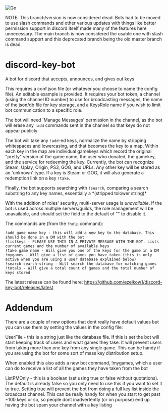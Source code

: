 ![Go](https://github.com/ezelkow1/discord-key-bot/workflows/Go/badge.svg?branch=master)

NOTE: This branch/version is now considered dead. Bots had to be moved to use slash commands and other various updates with things like better permission support in discord itself made many of the features here unnecessary. The main branch is now considered the usable one with slash command support and this deprecated branch being the old master branch is dead

# discord-key-bot
A bot for discord that accepts, announces, and gives out keys

This requires a conf.json file (or whatever you choose to name the config file). An editable example is provided. It requires your bot token, a channel (using the channel ID number) to use for broadcasting messages, the name of the json/db file for key storage, and a KeysRole name if you wish to limit bot communication to a specific role.

The bot will need 'Manage Messages' permission in the channel, as the bot will erase any `!add` commands sent in the channel so that keys do not appear publicly

The bot will take any `!add`-ed keys, normalize the name by stripping whitespaces and lowercasing, and that becomes the key to a map. Within each key in the map are individual gamekeys which record the original "pretty" version of the game name, the user who donated, the gamekey, and the service for redeeming the key.  Currently, the bot can recognize Steam, Uplay, Origin, PS3, GOG, and URLs. Any other key will be stored as an 'unknown' type.  If a key is Steam or GOG, it will also generate a redemption link on a key `!take`.

Finally, the bot supports searching with `!search`, comparing a search substring to any key names, essentially a \*(stripped tolower string)\*

With the addition of roles' security, multi-server usage is _unavailable_. If the bot is used across multiple servers/guilds, the role management will be unavailable, and should set the field to the default of "" to disable it.

The commands are (from the `!help` command):
```
!add game name key - this will add a new key to the database. This should be done in a DM with the bot
!listkeys - PLEASE USE THIS IN A PRIVATE MESSAGE WITH THE BOT. Lists current games and the number of available keys
!take game name - Will give you one of the keys for the game in a DM
!mygames - Will give a list of games you have taken (this is only active when you are using a user database explained below)
!search search-string - Will search the database for matching games
!totals - Will give a total count of games and the total number of keys stored
```

The latest release can be found here: https://github.com/ezelkow1/discord-key-bot/releases/latest




# Addendum
There are a couple of new options that dont really have default values but you can use them by setting the values in the config file:

UserFile - this is a string just like the database file. If this is set the bot will start keeping track of users and what games they take. It will prevent users from taking more than one key from any single game. This can be handy if you are using the bot for some sort of mass key distribution setup.

When enabled this also adds a new bot command, !mygames, which a user can do to receive a list of all the games they have taken from the bot

ListPMOnly - this is a boolean (set using true or false without quotations). The default is already false so you only need to use this if you want to set it to true. Setting true will prevent the bot from doing a full key list inside the broadcast channel. This can be really handy for when you start to get past ~100 keys or so, so people dont inadvertently (or on purpose) end up having the bot spam your channel with a key listing
